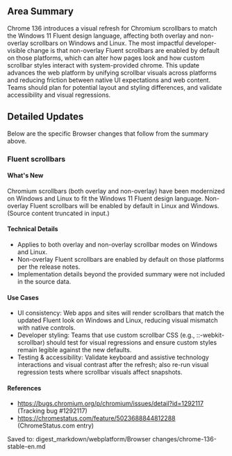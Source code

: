 ## Area Summary

Chrome 136 introduces a visual refresh for Chromium scrollbars to match the Windows 11 Fluent design language, affecting both overlay and non-overlay scrollbars on Windows and Linux. The most impactful developer-visible change is that non-overlay Fluent scrollbars are enabled by default on those platforms, which can alter how pages look and how custom scrollbar styles interact with system-provided chrome. This update advances the web platform by unifying scrollbar visuals across platforms and reducing friction between native UI expectations and web content. Teams should plan for potential layout and styling differences, and validate accessibility and visual regressions.

## Detailed Updates

Below are the specific Browser changes that follow from the summary above.

### Fluent scrollbars

#### What's New
Chromium scrollbars (both overlay and non-overlay) have been modernized on Windows and Linux to fit the Windows 11 Fluent design language. Non-overlay Fluent scrollbars will be enabled by default in Linux and Windows. (Source content truncated in input.)

#### Technical Details
- Applies to both overlay and non-overlay scrollbar modes on Windows and Linux.
- Non-overlay Fluent scrollbars are enabled by default on those platforms per the release notes.
- Implementation details beyond the provided summary were not included in the source data.

#### Use Cases
- UI consistency: Web apps and sites will render scrollbars that match the updated Fluent look on Windows and Linux, reducing visual mismatch with native controls.
- Developer styling: Teams that use custom scrollbar CSS (e.g., ::-webkit-scrollbar) should test for visual regressions and ensure custom styles remain legible against the new defaults.
- Testing & accessibility: Validate keyboard and assistive technology interactions and visual contrast after the refresh; also re-run visual regression tests where scrollbar visuals affect snapshots.

#### References
- https://bugs.chromium.org/p/chromium/issues/detail?id=1292117 (Tracking bug #1292117)  
- https://chromestatus.com/feature/5023688844812288 (ChromeStatus.com entry)

Saved to: digest_markdown/webplatform/Browser changes/chrome-136-stable-en.md